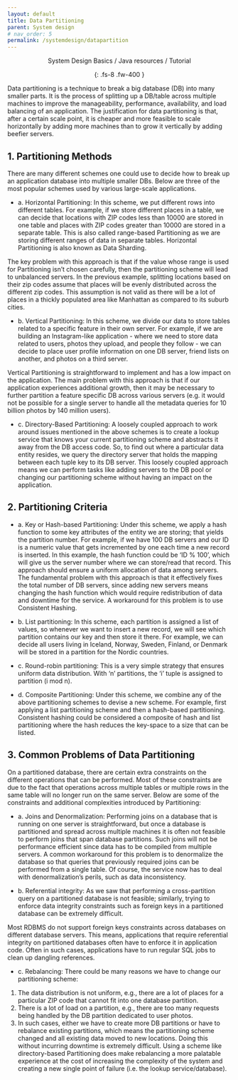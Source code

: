 ```yaml
---
layout: default
title: Data Partitioning
parent: System design
# nav_order: 5
permalink: /systemdesign/datapartition
---
```

<div align="center" markdown="1">
System Design Basics / Java resources / Tutorial

{: .fs-8 .fw-400 }
</div>

Data partitioning is a technique to break a big database (DB) into many smaller parts. It is the process of splitting up a DB/table across multiple machines to improve the manageability, performance, availability, and load balancing of an application. The justification for data partitioning is that, after a certain scale point, it is cheaper and more feasible to scale horizontally by adding more machines than to grow it vertically by adding beefier servers.

## 1. Partitioning Methods
There are many different schemes one could use to decide how to break up an application database into multiple smaller DBs. Below are three of the most popular schemes used by various large-scale applications.

* a. Horizontal Partitioning: In this scheme, we put different rows into different tables. For example, if we store different places in a table, we can decide that locations with ZIP codes less than 10000 are stored in one table and places with ZIP codes greater than 10000 are stored in a separate table. This is also called range-based Partitioning as we are storing different ranges of data in separate tables. Horizontal Partitioning is also known as Data Sharding.

The key problem with this approach is that if the value whose range is used for Partitioning isn’t chosen carefully, then the partitioning scheme will lead to unbalanced servers. In the previous example, splitting locations based on their zip codes assume that places will be evenly distributed across the different zip codes. This assumption is not valid as there will be a lot of places in a thickly populated area like Manhattan as compared to its suburb cities.

* b. Vertical Partitioning: In this scheme, we divide our data to store tables related to a specific feature in their own server. For example, if we are building an Instagram-like application - where we need to store data related to users, photos they upload, and people they follow - we can decide to place user profile information on one DB server, friend lists on another, and photos on a third server.

Vertical Partitioning is straightforward to implement and has a low impact on the application. The main problem with this approach is that if our application experiences additional growth, then it may be necessary to further partition a feature specific DB across various servers (e.g. it would not be possible for a single server to handle all the metadata queries for 10 billion photos by 140 million users).

* c. Directory-Based Partitioning: A loosely coupled approach to work around issues mentioned in the above schemes is to create a lookup service that knows your current partitioning scheme and abstracts it away from the DB access code. So, to find out where a particular data entity resides, we query the directory server that holds the mapping between each tuple key to its DB server. This loosely coupled approach means we can perform tasks like adding servers to the DB pool or changing our partitioning scheme without having an impact on the application.

## 2. Partitioning Criteria
* a. Key or Hash-based Partitioning: Under this scheme, we apply a hash function to some key attributes of the entity we are storing; that yields the partition number. For example, if we have 100 DB servers and our ID is a numeric value that gets incremented by one each time a new record is inserted. In this example, the hash function could be ‘ID % 100’, which will give us the server number where we can store/read that record. This approach should ensure a uniform allocation of data among servers. The fundamental problem with this approach is that it effectively fixes the total number of DB servers, since adding new servers means changing the hash function which would require redistribution of data and downtime for the service. A workaround for this problem is to use Consistent Hashing.

* b. List partitioning: In this scheme, each partition is assigned a list of values, so whenever we want to insert a new record, we will see which partition contains our key and then store it there. For example, we can decide all users living in Iceland, Norway, Sweden, Finland, or Denmark will be stored in a partition for the Nordic countries.

* c. Round-robin partitioning: This is a very simple strategy that ensures uniform data distribution. With ‘n’ partitions, the ‘i’ tuple is assigned to partition (i mod n).

* d. Composite Partitioning: Under this scheme, we combine any of the above partitioning schemes to devise a new scheme. For example, first applying a list partitioning scheme and then a hash-based partitioning. Consistent hashing could be considered a composite of hash and list partitioning where the hash reduces the key-space to a size that can be listed.

## 3. Common Problems of Data Partitioning
On a partitioned database, there are certain extra constraints on the different operations that can be performed. Most of these constraints are due to the fact that operations across multiple tables or multiple rows in the same table will no longer run on the same server. Below are some of the constraints and additional complexities introduced by Partitioning:

* a. Joins and Denormalization: Performing joins on a database that is running on one server is straightforward, but once a database is partitioned and spread across multiple machines it is often not feasible to perform joins that span database partitions. Such joins will not be performance efficient since data has to be compiled from multiple servers. A common workaround for this problem is to denormalize the database so that queries that previously required joins can be performed from a single table. Of course, the service now has to deal with denormalization’s perils, such as data inconsistency.

* b. Referential integrity: As we saw that performing a cross-partition query on a partitioned database is not feasible; similarly, trying to enforce data integrity constraints such as foreign keys in a partitioned database can be extremely difficult.

Most RDBMS do not support foreign keys constraints across databases on different database servers. This means, applications that require referential integrity on partitioned databases often have to enforce it in application code. Often in such cases, applications have to run regular SQL jobs to clean up dangling references.

* c. Rebalancing: There could be many reasons we have to change our partitioning scheme:

1. The data distribution is not uniform, e.g., there are a lot of places for a particular ZIP code that cannot fit into one database partition.
2. There is a lot of load on a partition, e.g., there are too many requests being handled by the DB partition dedicated to user photos.
3. In such cases, either we have to create more DB partitions or have to rebalance existing partitions, which means the partitioning scheme changed and all existing data moved to new locations. Doing this without incurring downtime is extremely difficult. Using a scheme like directory-based Partitioning does make rebalancing a more palatable experience at the cost of increasing the complexity of the system and creating a new single point of failure (i.e. the lookup service/database).